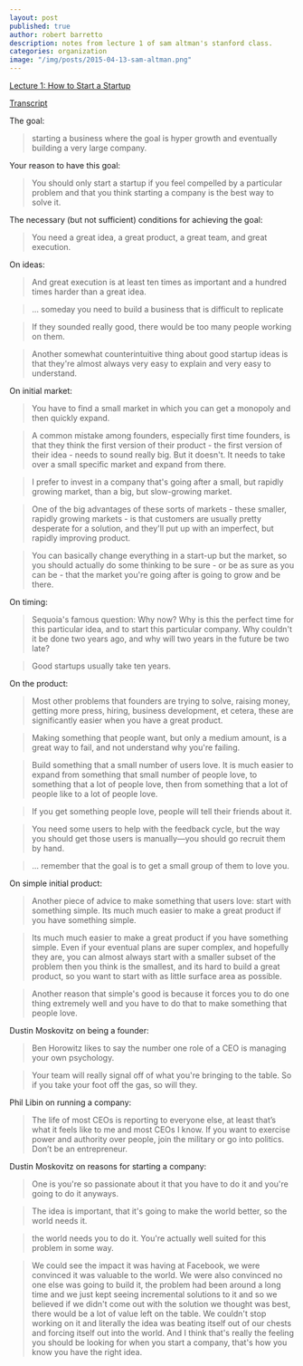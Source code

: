 ```yaml
---
layout: post
published: true
author: robert barretto
description: notes from lecture 1 of sam altman's stanford class.
categories: organization
image: "/img/posts/2015-04-13-sam-altman.png"
---
```


[Lecture 1: How to Start a Startup](http://startupclass.samaltman.com/courses/lec01/)

[Transcript](http://genius.com/Sam-altman-lecture-1-how-to-start-a-startup-annotated)

The goal:
> starting a business where the goal is hyper growth and eventually building a very large company.

Your reason to have this goal:
> You should only start a startup if you feel compelled by a particular problem and that you think starting a company is the best way to solve it.

The necessary (but not sufficient) conditions for achieving the goal:
> You need a great idea, a great product, a great team, and great execution.

On ideas:
> And great execution is at least ten times as important and a hundred times harder than a great idea.

> ... someday you need to build a business that is difficult to replicate

> If they sounded really good, there would be too many people working on them.

> Another somewhat counterintuitive thing about good startup ideas is that they're almost always very easy to explain and very easy to understand.

On initial market:

> You have to find a small market in which you can get a monopoly and then quickly expand.

> A common mistake among founders, especially first time founders, is that they think the first version of their product - the first version of their idea - needs to sound really big. But it doesn't. It needs to take over a small specific market and expand from there.

> I prefer to invest in a company that's going after a small, but rapidly growing market, than a big, but slow-growing market.

> One of the big advantages of these sorts of markets - these smaller, rapidly growing markets - is that customers are usually pretty desperate for a solution, and they'll put up with an imperfect, but rapidly improving product.

> You can basically change everything in a start-up but the market, so you should actually do some thinking to be sure - or be as sure as you can be - that the market you're going after is going to grow and be there.


On timing:
> Sequoia's famous question: Why now? Why is this the perfect time for this particular idea, and to start this particular company. Why couldn't it be done two years ago, and why will two years in the future be two late?

> Good startups usually take ten years.

On the product:

> Most other problems that founders are trying to solve, raising money, getting more press, hiring, business development, et cetera, these are significantly easier when you have a great product.

> Making something that people want, but only a medium amount, is a great way to fail, and not understand why you're failing.

> Build something that a small number of users love. It is much easier to expand from something that small number of people love, to something that a lot of people love, then from something that a lot of people like to a lot of people love.

> If you get something people love, people will tell their friends about it.

> You need some users to help with the feedback cycle, but the way you should get those users is manually—you should go recruit them by hand.

> ... remember that the goal is to get a small group of them to love you.

On simple initial product:

> Another piece of advice to make something that users love: start with something simple. Its much much easier to make a great product if you have something simple.

> Its much much easier to make a great product if you have something simple. Even if your eventual plans are super complex, and hopefully they are, you can almost always start with a smaller subset of the problem then you think is the smallest, and its hard to build a great product, so you want to start with as little surface area as possible.

> Another reason that simple's good is because it forces you to do one thing extremely well and you have to do that to make something that people love.


Dustin Moskovitz on being a founder:
> Ben Horowitz likes to say the number one role of a CEO is managing your own psychology.

> Your team will really signal off of what you're bringing to the table. So if you take your foot off the gas, so will they.

Phil Libin on running a company:
> The life of most CEOs is reporting to everyone else,
at least that’s what it feels like to me and most CEOs I know. If you want to exercise power and authority over people, join the military or go into politics. Don’t be an entrepreneur.

Dustin Moskovitz on reasons for starting a company:
> One is you're so passionate about it that you have to do it and you're going to do it anyways.

> The idea is important, that it's going to make the world better, so the world needs it.

> the world needs you to do it. You're actually well suited for this problem in some way.

> We could see the impact it was having at Facebook, we were convinced it was valuable to the world. We were also convinced no one else was going to build it, the problem had been around a long time and we just kept seeing incremental solutions to it and so we believed if we didn't come out with the solution we thought was best, there would be a lot of value left on the table. We couldn't stop working on it and literally the idea was beating itself out of our chests and forcing itself out into the world. And I think that's really the feeling you should be looking for when you start a company, that's how you know you have the right idea.
